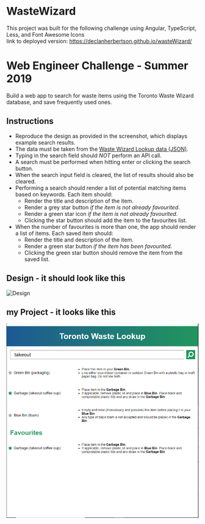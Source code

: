 # WasteWizard

This project was built for the following challenge using Angular, TypeScript, Less, and Font Awesome Icons
<br>link to deployed version: https://declanherbertson.github.io/wasteWizard/

# Web Engineer Challenge - Summer 2019

Build a web app to search for waste items using the Toronto Waste Wizard database, and save frequently used ones.

## Instructions
- Reproduce the design as provided in the screenshot, which displays example search results.
- The data must be taken from the [Waste Wizard Lookup data (JSON)](https://www.toronto.ca/city-government/data-research-maps/open-data/open-data-catalogue/#5ed40494-a290-7807-d5da-09ab6a56fca2).
- Typing in the search field should *NOT* perform an API call.
- A search must be performed when hitting enter or clicking the search button.
- When the search input field is cleared, the list of results should also be cleared. 
- Performing a search should render a list of potential matching items based on keywords. Each item should:
   - Render the title and description of the item.
   - Render a grey star button *if the item is not already favourited*.
   - Render a green star icon *if the item is not already favourited*.
   - Clicking the star button should add the item to the favourites list.
- When the number of favourites is more than one, the app should render a list of items. Each saved item should:
   - Render the title and description of the item.
   - Render a green star button *if the item has been favourited*.
   - Clicking the green star button should remove the item from the saved list.

## Design - it should look like this

![Design](http://cdn.shopify.com/static/web-eng-challenge-summer-2019/design.png)

## my Project - it looks like this
![myDesign](https://raw.githubusercontent.com/declanherbertson/Toronto-Waste-Wizard/e4d547c84436cbcf9a37783599e59737da4fd7b1/waste-wizard.PNG)
